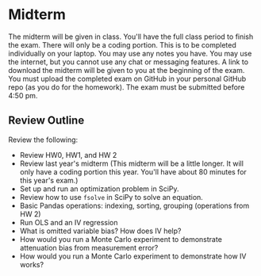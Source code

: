 Midterm
=======

The midterm will be given in class. You'll have the full class period to finish the exam. There will only be a coding portion. This is to be completed individually on your laptop. You may use any notes you have. You may use the internet, but you cannot use any chat or messaging features. A link to download the midterm will be given to you at the beginning of the exam. You must upload the completed exam on GitHub in your personal GitHub repo (as you do for the homework). The exam must be submitted before 4:50 pm.


Review Outline
--------------

Review the following:

- Review HW0, HW1, and HW 2
- Review last year's midterm (This midterm will be a little longer. It will only have a coding portion this year. You'll have about 80 minutes for this year's exam.)
- Set up and run an optimization problem in SciPy.
- Review how to use `fsolve` in SciPy to solve an equation.
- Basic Pandas operations: indexing, sorting, grouping (operations from HW 2)
- Run OLS and an IV regression
- What is omitted variable bias? How does IV help? 
- How would you run a Monte Carlo experiment to demonstrate attenuation bias from measurement error?
- How would you run a Monte Carlo experiment to demonstrate how IV works?
